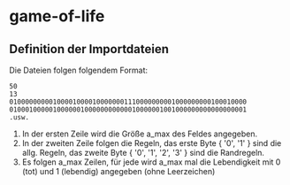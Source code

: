 # game-of-life

## Definition der Importdateien

Die Dateien folgen folgendem Format:

```
50
13
010000000001000010000100000001110000000001000000000100010000
010001000001000000100000000000010000001001000000000000000001
.usw.
```

1. In der ersten Zeile wird die Größe a_max des Feldes angegeben.
2. In der zweiten Zeile folgen die Regeln, das erste Byte { '0', '1' } sind die allg. Regeln, das zweite Byte { '0', '1', '2', '3' } sind die Randregeln.
3. Es folgen a_max Zeilen, für jede wird a_max mal die Lebendigkeit mit 0 (tot) und 1 (lebendig) angegeben (ohne Leerzeichen)
